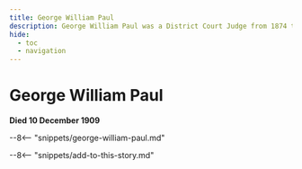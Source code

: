 ```yaml
---
title: George William Paul
description: George William Paul was a District Court Judge from 1874 to 1909
hide:
  - toc
  - navigation 
---
```


# George William Paul

**Died 10 December 1909**

--8<-- "snippets/george-william-paul.md"

--8<-- "snippets/add-to-this-story.md"